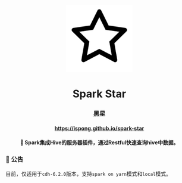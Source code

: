<p align="center">
  <a href="https://github.com/ispong/spark-star" style="border-bottom: none !important;">
    <img alt="spark-star" width="180" src="https://github.com/ispong/spark-star/raw/main/docs/assets/images/logo.png">
  </a>
</p>

<h1 align="center">
    Spark Star
</h1>

<h3 align="center">
    黑星
</h3>

<h4 align="center">
    <a href="https://ispong.github.io/spark-star" >
        https://ispong.github.io/spark-star
    </a>
</h4>

<h4 align="center">
    🌟 Spark集成Hive的服务器插件，通过Restful快速查询hive中数据。
</h4>

### 📢 公告

目前，仅适用于`cdh-6.2.0`版本，支持`spark on yarn`模式和`local`模式。
